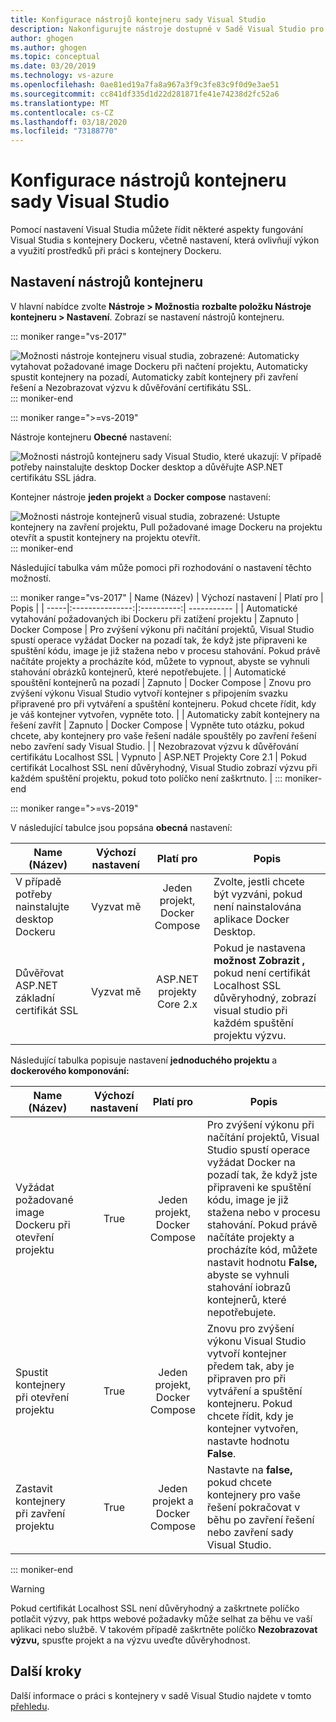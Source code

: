 ```yaml
---
title: Konfigurace nástrojů kontejneru sady Visual Studio
description: Nakonfigurujte nástroje dostupné v Sadě Visual Studio pro práci s kontejnery Dockeru.
author: ghogen
ms.author: ghogen
ms.topic: conceptual
ms.date: 03/20/2019
ms.technology: vs-azure
ms.openlocfilehash: 0ae81ed19a7fa8a967a3f9c3fe83c9f0d9e3ae51
ms.sourcegitcommit: cc841df335d1d22d281871fe41e74238d2fc52a6
ms.translationtype: MT
ms.contentlocale: cs-CZ
ms.lasthandoff: 03/18/2020
ms.locfileid: "73188770"
---
```

# <a name="how-to-configure-visual-studio-container-tools"></a>Konfigurace nástrojů kontejneru sady Visual Studio

Pomocí nastavení Visual Studia můžete řídit některé aspekty fungování Visual Studia s kontejnery Dockeru, včetně nastavení, která ovlivňují výkon a využití prostředků při práci s kontejnery Dockeru.

## <a name="container-tools-settings"></a>Nastavení nástrojů kontejneru

V hlavní nabídce zvolte **Nástroje > Možnosti**a **rozbalte položku Nástroje kontejneru > Nastavení**. Zobrazí se nastavení nástrojů kontejneru.

::: moniker range="vs-2017"

![Možnosti nástroje kontejneru visual studia, zobrazené: Automaticky vytahovat požadované image Dockeru při načtení projektu, Automaticky spustit kontejnery na pozadí, Automaticky zabít kontejnery při zavření řešení a Nezobrazovat výzvu k důvěřování certifikátu SSL.](./media/overview/visual-studio-docker-tools-options.png)
::: moniker-end

::: moniker range=">=vs-2019"

Nástroje kontejneru **Obecné** nastavení:

![Možnosti nástrojů kontejneru sady Visual Studio, které ukazují: V případě potřeby nainstalujte desktop Docker desktop a důvěřujte ASP.NET certifikátu SSL jádra.](./media/configure-container-tools/tools-options-1.png)

Kontejner nástroje **jeden projekt** a **Docker compose** nastavení:

![Možnosti nástroje kontejnerů visual studia, zobrazené: Ustupte kontejnery na zavření projektu, Pull požadované image Dockeru na projektu otevřít a spustit kontejnery na projektu otevřít.](./media/configure-container-tools/tools-options-2.png)
::: moniker-end

Následující tabulka vám může pomoci při rozhodování o nastavení těchto možností.

::: moniker range="vs-2017"
| Name (Název) | Výchozí nastavení | Platí pro | Popis |
| -----|:---------------:|:----------:| ----------- |
| Automatické vytahování požadovaných ibi Dockeru při zatížení projektu | Zapnuto | Docker Compose | Pro zvýšení výkonu při načítání projektů, Visual Studio spustí operace vyžádat Docker na pozadí tak, že když jste připraveni ke spuštění kódu, image je již stažena nebo v procesu stahování. Pokud právě načítáte projekty a procházíte kód, můžete to vypnout, abyste se vyhnuli stahování obrázků kontejnerů, které nepotřebujete. |
| Automatické spouštění kontejnerů na pozadí | Zapnuto | Docker Compose | Znovu pro zvýšení výkonu Visual Studio vytvoří kontejner s připojením svazku připravené pro při vytváření a spuštění kontejneru. Pokud chcete řídit, kdy je váš kontejner vytvořen, vypněte toto. |
| Automaticky zabít kontejnery na řešení zavřít | Zapnuto | Docker Compose | Vypněte tuto otázku, pokud chcete, aby kontejnery pro vaše řešení nadále spouštěly po zavření řešení nebo zavření sady Visual Studio. |
| Nezobrazovat výzvu k důvěřování certifikátu Localhost SSL | Vypnuto | ASP.NET Projekty Core 2.1 | Pokud certifikát Localhost SSL není důvěryhodný, Visual Studio zobrazí výzvu při každém spuštění projektu, pokud toto políčko není zaškrtnuto. |
::: moniker-end

::: moniker range=">=vs-2019"

V následující tabulce jsou popsána **obecná** nastavení:

| Name (Název) | Výchozí nastavení | Platí pro | Popis |
| -----|:---------------:|:----------:| ----------- |
| V případě potřeby nainstalujte desktop Dockeru | Vyzvat mě | Jeden projekt, Docker Compose | Zvolte, jestli chcete být vyzváni, pokud není nainstalována aplikace Docker Desktop. |
| Důvěřovat ASP.NET základní certifikát SSL | Vyzvat mě | ASP.NET projekty Core 2.x | Pokud je nastavena **možnost Zobrazit ,** pokud není certifikát Localhost SSL důvěryhodný, zobrazí visual studio při každém spuštění projektu výzvu. |

Následující tabulka popisuje nastavení **jednoduchého projektu** a **dockerového komponování:**

| Name (Název) | Výchozí nastavení | Platí pro | Popis |
| -----|:---------------:|:----------:| ----------- |
| Vyžádat požadované image Dockeru při otevření projektu | True | Jeden projekt, Docker Compose | Pro zvýšení výkonu při načítání projektů, Visual Studio spustí operace vyžádat Docker na pozadí tak, že když jste připraveni ke spuštění kódu, image je již stažena nebo v procesu stahování. Pokud právě načítáte projekty a procházíte kód, můžete nastavit hodnotu **False,** abyste se vyhnuli stahování iobrazů kontejnerů, které nepotřebujete. |
| Spustit kontejnery při otevření projektu | True | Jeden projekt, Docker Compose | Znovu pro zvýšení výkonu Visual Studio vytvoří kontejner předem tak, aby je připraven pro při vytváření a spuštění kontejneru. Pokud chcete řídit, kdy je kontejner vytvořen, nastavte hodnotu **False**. |
| Zastavit kontejnery při zavření projektu | True | Jeden projekt a Docker Compose | Nastavte na **false,** pokud chcete kontejnery pro vaše řešení pokračovat v běhu po zavření řešení nebo zavření sady Visual Studio. |

::: moniker-end
> [!WARNING]
> Pokud certifikát Localhost SSL není důvěryhodný a zaškrtnete políčko potlačit výzvy, pak https webové požadavky může selhat za běhu ve vaší aplikaci nebo službě. V takovém případě zaškrtněte políčko **Nezobrazovat výzvu,** spusťte projekt a na výzvu uveďte důvěryhodnost.

## <a name="next-steps"></a>Další kroky

Další informace o práci s kontejnery v sadě Visual Studio najdete v tomto [přehledu](overview.md).